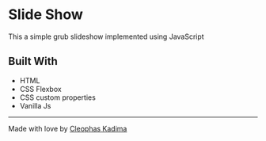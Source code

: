 # Slide Show 
This a simple grub slideshow implemented using JavaScript

## Built With

- HTML
- CSS Flexbox
- CSS custom properties
- Vanilla Js

---

Made with love by [Cleophas Kadima](https://github.com/cleo-cyber/slideshow)

